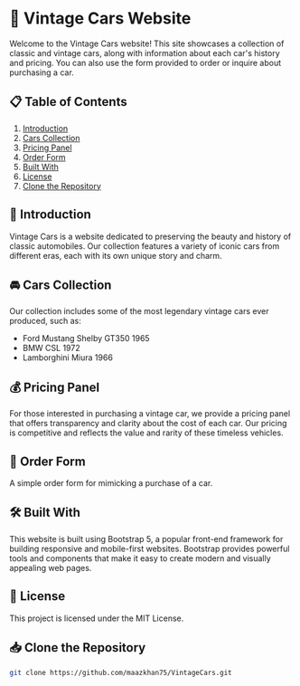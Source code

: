 # 🚗 Vintage Cars Website

Welcome to the Vintage Cars website! This site showcases a collection of classic and vintage cars, along with information about each car's history and pricing. You can also use the form provided to order or inquire about purchasing a car.

## 📋 Table of Contents

1. [Introduction](#introduction)
2. [Cars Collection](#cars-collection)
3. [Pricing Panel](#pricing-panel)
4. [Order Form](#order-form)
5. [Built With](#built-with)
6. [License](#license)
7. [Clone the Repository](#Clone-the-Repository)

## 📜 Introduction

Vintage Cars is a website dedicated to preserving the beauty and history of classic automobiles. Our collection features a variety of iconic cars from different eras, each with its own unique story and charm.

## 🚘 Cars Collection

Our collection includes some of the most legendary vintage cars ever produced, such as:

-  Ford Mustang Shelby GT350 1965
-  BMW CSL 1972
-  Lamborghini Miura 1966

## 💰 Pricing Panel

For those interested in purchasing a vintage car, we provide a pricing panel that offers transparency and clarity about the cost of each car. Our pricing is competitive and reflects the value and rarity of these timeless vehicles.

## 📝 Order Form

A simple order form for mimicking a purchase of a car.

## 🛠️ Built With

This website is built using Bootstrap 5, a popular front-end framework for building responsive and mobile-first websites. Bootstrap provides powerful tools and components that make it easy to create modern and visually appealing web pages.

## 📄 License

This project is licensed under the MIT License.

## 📥 Clone the Repository
```bash
git clone https://github.com/maazkhan75/VintageCars.git
```

